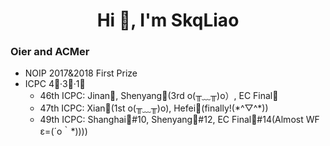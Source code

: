 <h1 align="center">Hi 👋, I'm SkqLiao</h1>

<h3 align="left">Oier and ACMer</h3>

- NOIP 2017&2018 First Prize
- ICPC 4🏅·3🥈·1🥉
  - 46th ICPC: Jinan🥈, Shenyang🥈(3rd o(╥﹏╥)o）, EC Final🥉
  - 47th ICPC: Xian🥈(1st o(╥﹏╥)o), Hefei🏅(finally!(\*\^▽\^\*))
  - 49th ICPC: Shanghai🏅#10, Shenyang🏅#12, EC Final🏅#14(Almost WF ε=(´ο｀\*))))
